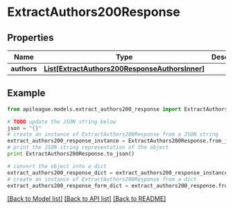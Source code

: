 # ExtractAuthors200Response


## Properties

Name | Type | Description | Notes
------------ | ------------- | ------------- | -------------
**authors** | [**List[ExtractAuthors200ResponseAuthorsInner]**](ExtractAuthors200ResponseAuthorsInner.md) |  | [optional] 

## Example

```python
from apileague.models.extract_authors200_response import ExtractAuthors200Response

# TODO update the JSON string below
json = "{}"
# create an instance of ExtractAuthors200Response from a JSON string
extract_authors200_response_instance = ExtractAuthors200Response.from_json(json)
# print the JSON string representation of the object
print ExtractAuthors200Response.to_json()

# convert the object into a dict
extract_authors200_response_dict = extract_authors200_response_instance.to_dict()
# create an instance of ExtractAuthors200Response from a dict
extract_authors200_response_form_dict = extract_authors200_response.from_dict(extract_authors200_response_dict)
```
[[Back to Model list]](../README.md#documentation-for-models) [[Back to API list]](../README.md#documentation-for-api-endpoints) [[Back to README]](../README.md)


